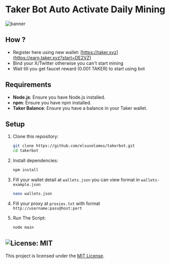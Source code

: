 # Taker Bot Auto Activate Daily Mining

![banner](image.png)

## How ?

- Register here using new wallet: [https://taker.xyz](https://earn.taker.xyz?start=DE2VZ)
- Bind your X/Twitter otherwise you can't start mining
- Wait till you get faucet reward (0.001 TAKER) to start using bot

## Requirements

- **Node.js**: Ensure you have Node.js installed.
- **npm**: Ensure you have npm installed.
- **Taker Balance**: Ensure you have a balance in your Taker wallet.

## Setup

1. Clone this repository:
   ```bash
   git clone https://github.com/elsuselamos/takerbot.git
   cd takerbot
   ```
2. Install dependencies:
   ```bash
   npm install
   ```
3. Fill your wallet detail at `wallets.json` you can view format in `wallets-example.json`
    ```bash
    nano wallets.json
    ```
4. Fill your proxy at `proxies.txt` with format `http://username:pass@host:port`

5. Run The Script:
   ```bash
   node main
   ```

## ![License: MIT](https://img.shields.io/badge/License-MIT-yellow.svg)

This project is licensed under the [MIT License](LICENSE).